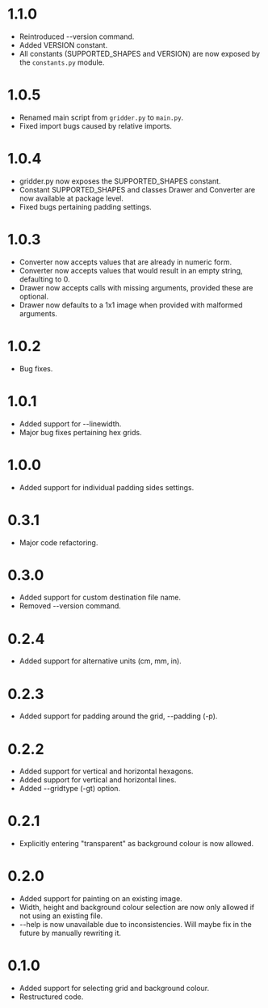 # 1.1.0
- Reintroduced --version command.
- Added VERSION constant.
- All constants (SUPPORTED_SHAPES and VERSION) are now exposed by
the `constants.py` module.

# 1.0.5
- Renamed main script from `gridder.py` to `main.py`.
- Fixed import bugs caused by relative imports.

# 1.0.4
- gridder.py now exposes the SUPPORTED_SHAPES constant.
- Constant SUPPORTED_SHAPES and classes Drawer and Converter are now available
at package level.
- Fixed bugs pertaining padding settings.

# 1.0.3
- Converter now accepts values that are already in numeric form.
- Converter now accepts values that would result in an empty string, defaulting
to 0.
- Drawer now accepts calls with missing arguments, provided these are optional.
- Drawer now defaults to a 1x1 image when provided with malformed arguments.

# 1.0.2
- Bug fixes.

# 1.0.1
- Added support for --linewidth.
- Major bug fixes pertaining hex grids.

# 1.0.0
- Added support for individual padding sides settings.

# 0.3.1
- Major code refactoring.

# 0.3.0
- Added support for custom destination file name.
- Removed --version command.

# 0.2.4
- Added support for alternative units (cm, mm, in).

# 0.2.3
- Added support for padding around the grid, --padding (-p).

# 0.2.2
- Added support for vertical and horizontal hexagons.
- Added support for vertical and horizontal lines.
- Added --gridtype (-gt) option.

# 0.2.1
- Explicitly entering "transparent" as background colour is now allowed.

# 0.2.0
- Added support for painting on an existing image.
- Width, height and background colour selection are now only allowed if not 
using an existing file.
- --help is now unavailable due to inconsistencies. Will maybe fix in 
the future by manually rewriting it.

# 0.1.0
- Added support for selecting grid and background colour.
- Restructured code.

